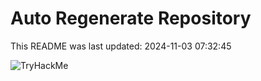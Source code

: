 # Auto Regenerate Repository

This README was last updated: 2024-11-03 07:32:45

 ![TryHackMe](https://tryhackme.com/badge/533634)